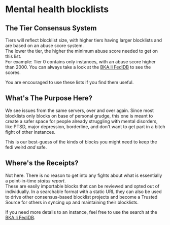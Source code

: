 # Mental health blocklists

## The Tier Consensus System

Tiers will reflect blocklist size, with higher tiers having larger blocklists and are based on an abuse score system.  
The lower the tier, the higher the minimum abuse score needed to get on this list.  
For example: Tier 0 contains only instances, with an abuse score higher than 2000. You can always take a look at
the [BKA.li FediDB](https://l.bka.li/fedidb) to see the scores.

You are encouraged to use these lists if you find them useful.

## What's The Purpose Here?

We see issues from the same servers, over and over again. Since most blocklists only blocks on base of personal grudge,
this one is meant to create a safer space for people already struggling with mental disorders, like PTSD,
major depression, borderline, and don't want to get part in a bitch fight of other instances.

This is our best-guess of the kinds of blocks you might need to keep the fedi weird *and* safe.  

## Where's the Receipts?

Not here. There is no reason to get into any fights about what is essentially a point-in-time *status report*.  
These are easily importable blocks that can be reviewed and opted out of individually. In a searchable format with a
static URL they can also be used to drive other consensus-based blocklist projects and become a Trusted Source for
others in syncing up and maintaining their blocklists.  

If you need more details to an instance, feel free to use the search at the [BKA.li FediDB](https://l.bka.li/fedidb).
